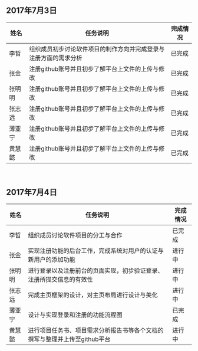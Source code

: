 ## 2017年7月3日

姓名 | 任务说明 | 完成情况
----|------|----
李哲 | 组织成员初步讨论软件项目的制作方向并完成登录与注册方面的需求分析  | 已完成
张金 | 注册github账号并且初步了解平台上文件的上传与修改 | 已完成
张明明 | 注册github账号并且初步了解平台上文件的上传与修改 | 已完成
张志远 | 注册github账号并且初步了解平台上文件的上传与修改 | 已完成
薄亚宁 | 注册github账号并且初步了解平台上文件的上传与修改 | 已完成
黄慧懿 | 注册github账号并且初步了解平台上文件的上传与修改 | 已完成
<br/>

## 2017年7月4日

姓名 | 任务说明 | 完成情况
----|------|----
李哲 | 组织成员讨论软件项目的分工与合作  | 已完成
张金 | 实现注册功能的后台工作，完成系统对用户的认证与新用户的添加功能 | 进行中
张明明 | 进行登录以及注册前台的页面实现，初步验证登录、注册所提交信息的有效性 | 进行中
张志远 | 完成主页框架的设计，对主页布局进行设计与美化 | 进行中
薄亚宁 | 设计与实现登录和注册的功能流程图 | 已完成
黄慧懿 | 进行项目任务书、项目需求分析报告书等各个文档的撰写与整理并上传至github平台 | 进行中
<br/>

